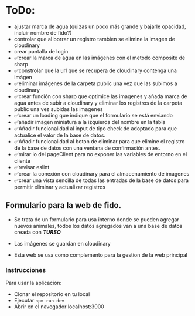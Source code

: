 # ToDo:

- ajustar marca de agua (quizas un poco más grande y bajarle opacidad, incluir nombre de fido?)
- controlar que al borrar un registro tambien se elimine la imagen de cloudinary
- crear pantalla de login
- ✅crear la marca de agua en las imágenes con el metodo composite de sharp
- ✅constrolar que la url que se recupera de cloudinary contenga una imágen
- ✅eliminar imágenes de la carpeta public una vez que las subimos a cloudinary
- ✅crear función con sharp que optimice las imagenes y añada marca de agua antes de subir a cloudinary y eliminar los registros de la carpeta public una vez subidas las imagenes
- ✅crear un loading que indique que el formulario se está enviando
- ✅añadir imagen miniatura a la izquierda del nombre en la tabla
- ✅Añadir funcionalidad al input de tipo check de adoptado para que actualice el valor de la base de datos.
- ✅Añadir funcionalidad al boton de eliminar para que elimine el registro de la base de datos con una ventana de confirmación antes.
- ✅mirar lo del pageClient para no exponer las variables de entorno en el cliente
- ✅revisar eslint
- ✅crear la conexión con cloudinary para el almacenamiento de imágenes
- ✅crear una vista sencilla de todas las entradas de la base de datos para permitir eliminar y actualizar registros

## Formulario para la web de fido.

- Se trata de un formulario para usa interno donde se pueden agregar nuevos animales,
  todos los datos agregados van a una base de datos creada con **_TURSO_**

- Las imágenes se guardan en cloudinary
- Esta web se usa como complemento para la gestion de la web principal

### Instrucciones

Para usar la aplicación:

- Clonar el repositorio en tu local
- Ejecutar `npm run dev`
- Abrir en el navegador localhost:3000
